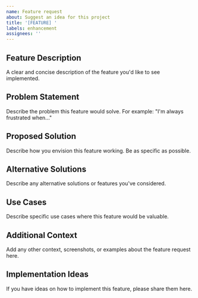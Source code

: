 ```yaml
---
name: Feature request
about: Suggest an idea for this project
title: '[FEATURE] '
labels: enhancement
assignees: ''
---
```


## Feature Description
A clear and concise description of the feature you'd like to see implemented.

## Problem Statement
Describe the problem this feature would solve. For example: "I'm always frustrated when..."

## Proposed Solution
Describe how you envision this feature working. Be as specific as possible.

## Alternative Solutions
Describe any alternative solutions or features you've considered.

## Use Cases
Describe specific use cases where this feature would be valuable.

## Additional Context
Add any other context, screenshots, or examples about the feature request here.

## Implementation Ideas
If you have ideas on how to implement this feature, please share them here.
